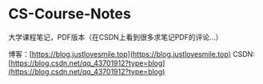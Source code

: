# CS-Course-Notes

大学课程笔记，PDF版本（在CSDN上看到很多求笔记PDF的评论...）

博客：[https://blog.justlovesmile.top](https://blog.justlovesmile.top)
CSDN: [https://blog.csdn.net/qq_43701912?type=blog](https://blog.csdn.net/qq_43701912?type=blog)
